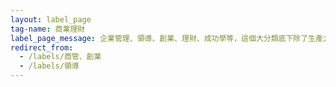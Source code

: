 ```yaml
---
layout: label_page
tag-name: 商業理財
label_page_message: 企業管理、領導、創業、理財、成功學等，這個大分類底下除了生產力以外的話題。生產力較高相關會在獨立的 tag → <a href="/labels/productivity">#productivity</a>
redirect_from:
  - /labels/商管、創業
  - /labels/領導
---
```

